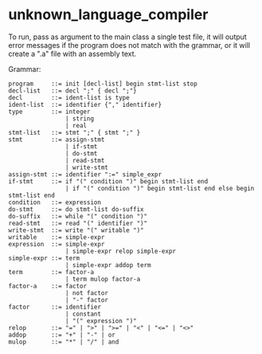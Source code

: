 # unknown_language_compiler

To run, pass as argument to the main class a single test file, it will output error messages if the program does not match with the grammar, or it will create a ".a" file with an assembly text.

Grammar:
```
program     ::= init [decl-list] begin stmt-list stop
decl-list   ::= decl ";" { decl ";"}
decl        ::= ident-list is type
ident-list  ::= identifier {"," identifier}
type        ::= integer
                | string
                | real
stmt-list   ::= stmt ";" { stmt ";" }
stmt        ::= assign-stmt
                | if-stmt
                | do-stmt
                | read-stmt
                | write-stmt
assign-stmt ::= identifier ":=" simple_expr
if-stmt     ::= if "(" condition ")" begin stmt-list end
                | if "(" condition ")" begin stmt-list end else begin stmt-list end
condition   ::= expression
do-stmt     ::= do stmt-list do-suffix
do-suffix   ::= while "(" condition ")"
read-stmt   ::= read "(" identifier ")"
write-stmt  ::= write "(" writable ")"
writable    ::= simple-expr
expression  ::= simple-expr
                | simple-expr relop simple-expr
simple-expr ::= term
                | simple-expr addop term
term        ::= factor-a
                | term mulop factor-a
factor-a    ::= factor
                | not factor
                | "-" factor
factor      ::= identifier
                | constant
                | "(" expression ")"
relop       ::= "=" | ">" | ">=" | "<" | "<=" | "<>"
addop       ::= "+" | "-" | or
mulop       ::= "*" | "/" | and
```